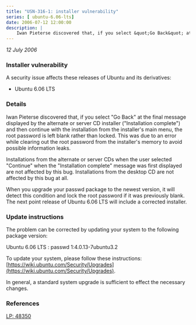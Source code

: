 ```yaml
---
title: "USN-316-1: installer vulnerability"
series: [ ubuntu-6.06-lts]
date: 2006-07-12 12:00:00
description: |
    Iwan Pieterse discovered that, if you select &quot;Go Back&quot; at the final message displayed by the alternate or server CD installer (&quot;Installation complete&quot;) and then continue with the installation from the installer&#39;s main menu, the root password is left blank rather than locked. This was due to an error while clearing out the root password from the installer&#39;s memory to avoid possible information leaks.
--- 
```

 
 

*12 July 2006*

### Installer vulnerability

A security issue affects these releases of Ubuntu and its derivatives:

* Ubuntu 6.06 LTS

### Details

Iwan Pieterse discovered that, if you select &quot;Go Back&quot; at the final message displayed by the alternate or server CD installer (&quot;Installation complete&quot;) and then continue with the installation from the installer&#39;s main menu, the root password is left blank rather than locked. This was due to an error while clearing out the root password from the installer&#39;s memory to avoid possible information leaks.

Installations from the alternate or server CDs when the user selected &quot;Continue&quot; when the &quot;Installation complete&quot; message was first displayed are not affected by this bug. Installations from the desktop CD are not affected by this bug at all.

When you upgrade your passwd package to the newest version, it will detect this condition and lock the root password if it was previously blank. The next point release of Ubuntu 6.06 LTS will include a corrected installer.

### Update instructions

The problem can be corrected by updating your system to the following package version:

Ubuntu 6.06 LTS
 : passwd <span>1:4.0.13-7ubuntu3.2</span>

To update your system, please follow these instructions: [https://wiki.ubuntu.com/Security/Upgrades](https://wiki.ubuntu.com/Security/Upgrades).

In general, a standard system upgrade is sufficient to effect the necessary changes.

### References

 
 [LP: 48350](https://launchpad.net/bugs/48350)
 

